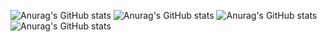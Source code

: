 ![Anurag's GitHub stats](https://github-readme-stats.vercel.app/api?username=eugomesxsz&hide=contribs,prs)
![Anurag's GitHub stats](https://github-readme-stats.vercel.app/api?username=eugomesxsz&show_icons=true)
![Anurag's GitHub stats](https://github-readme-stats.vercel.app/api?username=eugomesxsz&show_icons=true&theme=dark)
![Anurag's GitHub stats](https://github-readme-stats.vercel.app/api?username=eugomesxsz&show_icons=true&theme=transparent)
